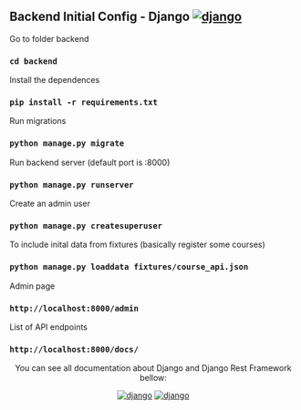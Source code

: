 ## Backend Initial Config - Django [![django](https://img.shields.io/badge/Django-FFFFFF?style=flat&logo=django&logoColor=green)](https://www.djangoproject.com)

Go to folder backend

### `cd backend`

Install the dependences

### `pip install -r requirements.txt`

Run migrations

### `python manage.py migrate`

Run backend server (default port is :8000)

### `python manage.py runserver`

Create an admin user

### `python manage.py createsuperuser`

To include inital data from fixtures (basically register some courses)

### `python manage.py loaddata fixtures/course_api.json`

Admin page

### `http://localhost:8000/admin`

List of API endpoints

### `http://localhost:8000/docs/`

<div align="center">

You can see all documentation about Django and Django Rest Framework bellow:

[![django](https://img.shields.io/badge/Django-FFFFFF?style=flat&logo=django&logoColor=green)](https://www.djangoproject.com) [![django](https://img.shields.io/badge/DRF-FFFFFF?style=flat&logo=django&logoColor=green)](https://www.django-rest-framework.org)

</div>
